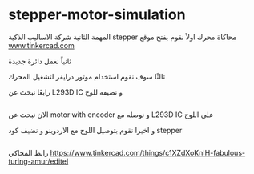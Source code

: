# stepper-motor-simulation
المهمة الثانية شركة الاساليب الذكية 
stepper محاكاة محرك
 اولاً نقوم بفتح موقع www.tinkercad.com
 
 ثانياً نعمل دائرة جديدة 
 
 ثالثًا سوف نقوم استخدام موتور درايفر لتشغيل المحرك
 
  رابعًا نبحث عن L293D IC و نضيفه للوح  
 
 <img scr= https://user-images.githubusercontent.com/108413904/177120542-41c1cc82-ac93-4676-9e88-052cca1accba.png > 
 
الان نبحث عن  motor with encoder و نوصله مع L293D IC على اللوح 

و اخيرا نقوم بتوصيل اللوح مع الاردوينو و نضيف كود stepper 

<img scr= https://user-images.githubusercontent.com/108413904/177124681-cedd21e4-0667-4678-861f-e464bd1c5d32.png >

رابط المحاكي 
https://www.tinkercad.com/things/c1XZdXoKnIH-fabulous-turing-amur/editel

